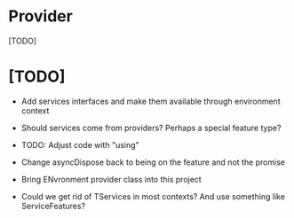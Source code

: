 # Provider
[TODO]

# [TODO]

* Add services interfaces and make them available through environment context

* Should services come from providers? Perhaps a special feature type?

* TODO: Adjust code with "using"
*   Change asyncDispose back to being on the feature and not the promise
* Bring ENvronment provider class into this project
* Could we get rid of TServices in most contexts? And use something like ServiceFeatures?